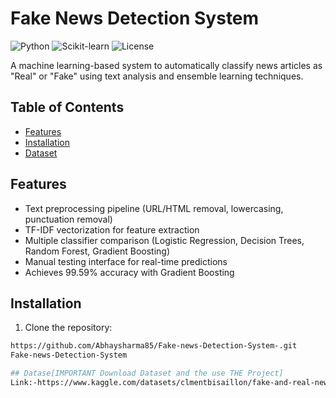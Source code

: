 # Fake News Detection System

![Python](https://img.shields.io/badge/Python-3.8%2B-blue)
![Scikit-learn](https://img.shields.io/badge/Scikit--learn-1.0.2-orange)
![License](https://img.shields.io/badge/License-MIT-green)

A machine learning-based system to automatically classify news articles as "Real" or "Fake" using text analysis and ensemble learning techniques.

## Table of Contents
- [Features](#features)
- [Installation](#installation)
- [Dataset](#dataset)


## Features
- Text preprocessing pipeline (URL/HTML removal, lowercasing, punctuation removal)
- TF-IDF vectorization for feature extraction
- Multiple classifier comparison (Logistic Regression, Decision Trees, Random Forest, Gradient Boosting)
- Manual testing interface for real-time predictions
- Achieves 99.59% accuracy with Gradient Boosting

## Installation

1. Clone the repository:
```bash
https://github.com/Abhaysharma85/Fake-news-Detection-System-.git
Fake-news-Detection-System

## Datase[IMPORTANT Download Dataset and the use THE Project]
Link:-https://www.kaggle.com/datasets/clmentbisaillon/fake-and-real-news-dataset/data
